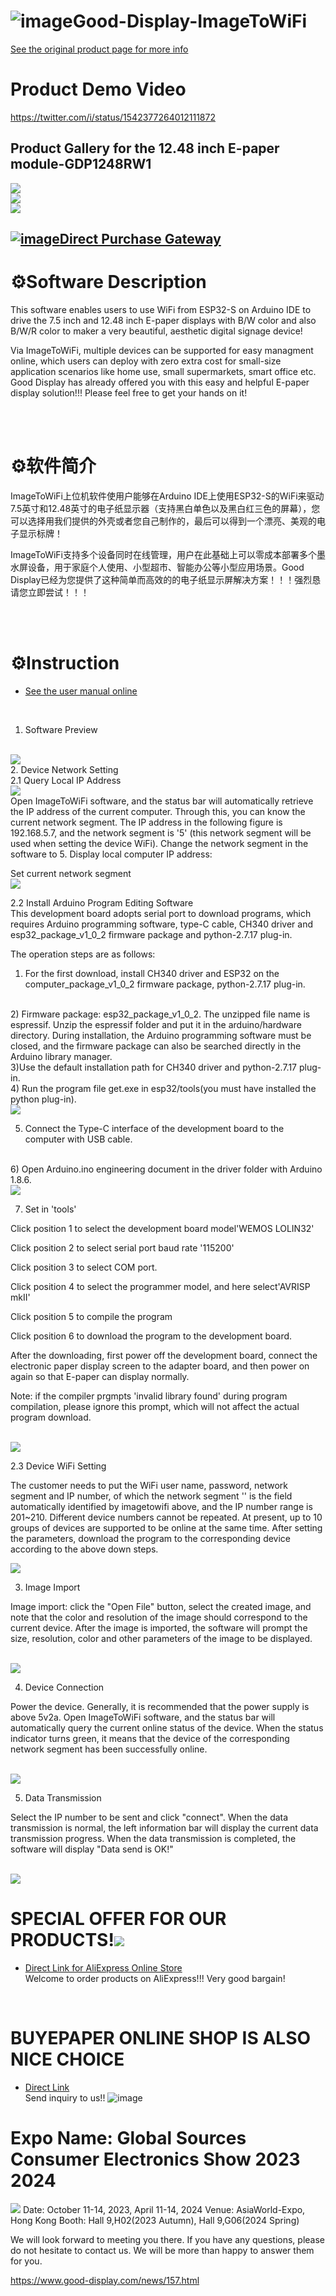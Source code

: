 # ![image](https://user-images.githubusercontent.com/57305534/200108501-c3dd7f1d-065d-409b-84b0-900c6815509e.png)Good-Display-ImageToWiFi

[See the original product page for more info](https://www.good-display.com/product/438.html) 
<br/>

# Product Demo Video
https://twitter.com/i/status/1542377264012111872
<br/>

Product Gallery for the 12.48 inch E-paper module-GDP1248RW1
------------------------------------------------------------------------------------------------------------
<img src="https://www.good-display.com/repository/image/5c221e38-e74e-4146-86fe-3836e185e16d.jpg_640xaf.jpg" />
<br/>

<img src="https://www.good-display.com/repository/image/e60bf3ec-47cf-4f08-9e75-722ddb4c96c5.jpg_640xaf.jpg" />
<br/>

<img src="https://www.good-display.com/repository/image/cb58d72a-b3ab-4227-9ac0-606e9bf34405.jpg_640xaf.jpg" />
<br/>



[![image](https://user-images.githubusercontent.com/57305534/200110058-42a41f14-0e68-4ae3-abe2-8b9c715a4117.png)Direct Purchase Gateway](https://buy-lcd.com/products/1248-inch-large-e-ink-display-uc8179-big-epaper-color-screen-gdey1248z51) 
<br/>
------------------------------------------------------------------------------------------------------------

# ⚙️Software Description


This software enables users to use WiFi from ESP32-S on Arduino IDE to drive the 7.5 inch and 12.48 inch E-paper displays with B/W color and also B/W/R color to maker a very beautiful, aesthetic digital signage device!<br/>

Via ImageToWiFi, multiple devices can be supported for easy managment online, which users can deploy with zero extra cost for small-size application scenarios like home use, small supermarkets, smart office etc. Good Display has already offered you with this easy and helpful E-paper display solution!!!
Please feel free to get your hands on it!

<br/>

<br/>

# ⚙️软件简介


ImageToWiFi上位机软件使用户能够在Arduino IDE上使用ESP32-S的WiFi来驱动7.5英寸和12.48英寸的电子纸显示器（支持黑白单色以及黑白红三色的屏幕），您可以选择用我们提供的外壳或者您自己制作的，最后可以得到一个漂亮、美观的电子显示标牌！<br/>

ImageToWiFi支持多个设备同时在线管理，用户在此基础上可以零成本部署多个墨水屏设备，用于家庭个人使用、小型超市、智能办公等小型应用场景。Good Display已经为您提供了这种简单而高效的的电子纸显示屏解决方案！！！强烈恳请您立即尝试！！！

<br/>

<br/>

# ⚙️Instruction

- [See the user manual online](https://www.good-display.com/companyfile/890.html) 
<br/>

1. Software Preview
<br/>
<img src="https://www.good-display.com/repository/image/88862c48-637b-46f5-a780-83dcc0662501.jpg" />
<br/>
2. Device Network Setting
<br/>
2.1 Query Local IP Address
<br/>
<img src="https://www.good-display.com/repository/image/c8f59a2a-3482-4aad-ac54-f48a060053cc.jpg" />
<br/>
Open ImageToWiFi software, and the status bar will automatically retrieve the IP address of the current computer. Through this, you can know the current network segment. The IP address in the following figure is 192.168.5.7, and the network segment is '5' (this network segment will be used when setting the device WiFi). Change the network segment in the software to 5. Display local computer IP address:
<br/>

Set current network segment
<br/>
<img src="https://www.good-display.com/repository/image/ebdd98ba-98b0-4ed4-8f51-fe3bee6553a1.jpg" />
<br/>

2.2 Install Arduino Program Editing Software
<br/>
This development board adopts serial port to download programs, which requires Arduino programming software, type-C cable, CH340 driver and esp32_package_v1_0_2 firmware package and python-2.7.17 plug-in.

The operation steps are as follows:
<br/>
1) For the first download, install CH340 driver and ESP32 on the computer_package_v1_0_2 firmware package, python-2.7.17 plug-in.
<br/>
2) Firmware package: esp32_package_v1_0_2. The unzipped file name is espressif. Unzip the espressif folder and put it in the arduino/hardware directory. During installation, the Arduino programming software must be closed, and the firmware package can also be searched directly in the Arduino library manager.
<br/>
3)Use the default installation path for CH340 driver and python-2.7.17 plug-in.
<br/>
4) Run the program file get.exe in esp32/tools(you must have installed the python plug-in).

<br/>
<img src="https://www.good-display.com/repository/image/d4a63e46-9365-4a99-9169-e457ffe1b0c6.jpg" />
<br/>

5) Connect the Type-C interface of the development board to the computer with USB cable.
<br/>
6) Open Arduino.ino engineering document in the driver folder with Arduino 1.8.6.

<br/>
<img src="https://www.good-display.com/repository/image/46a0ca16-5c3f-4c2c-bcf9-e6ffb69dc072.jpg" />
<br/>


7) Set in 'tools'

Click position 1 to select the development board model'WEMOS LOLIN32'

Click position 2 to select serial port baud rate '115200'

Click position 3 to select COM port.

Click position 4 to select the programmer model, and here select'AVRISP mkII'

Click position 5  to compile the program

Click position 6  to download the program to the development board.

After the downloading, first power off the development board, connect the electronic paper display screen to the adapter board, and then power on again so that E-paper can display normally.

Note: if the compiler prgmpts 'invalid library found' during program compilation, please ignore this prompt, which will not affect the actual program download.

<br/>

<img src="https://www.good-display.com/repository/image/6eb59e36-5182-4ee7-8675-405c944c0be4.jpg" />
<br/>

2.3 Device WiFi Setting 

The customer needs to put the WiFi user name, password, network segment and IP number, of which the network segment '' is the field automatically identified by imagetowifi above, and the IP number range is 201~210. Different device numbers cannot be repeated. At present, up to 10 groups of devices are supported to be online at the same time. After setting the parameters, download the program to the corresponding device according to the above down steps.
<br/>

<img src="https://www.good-display.com/repository/image/c1e93114-8808-4df2-9951-97d07e0428b9.jpg" />
<br/>


3. Image Import   

Image import: click the "Open File" button, select the created image, and note that the color and resolution of the image should correspond to the current device. After the image is imported, the software will prompt the size, resolution, color and other parameters of the image to be displayed.
 
<br/>

<img src="https://www.good-display.com/repository/image/666dbffa-1a21-4820-b62b-3caa1a03a672.jpg" />
<br/>


4. Device Connection

Power the device. Generally, it is recommended that the power supply is above 5v2a. Open ImageToWiFi software, and the status bar will automatically query the current online status of the device. When the status indicator turns green, it means that the device of the corresponding network segment has been successfully online.

<br/>

<img src="https://www.good-display.com/repository/image/5f7248c7-8b0f-47e4-a89f-d0e9050e81e6.jpg" />
<br/>


5. Data Transmission

Select the IP number to be sent and click "connect". When the data transmission is normal, the left information bar will display the current data transmission progress. When the data transmission is completed, the software will display "Data send is OK!"

<br/>

<img src="https://www.good-display.com/repository/image/de982230-89ac-4232-a38b-411e575d28f8.jpg" />
<br/>



# SPECIAL OFFER FOR OUR PRODUCTS!<img src="https://img.alicdn.com/tfs/TB1OQux3hD1gK0jSZFsXXbldVXa-134-32.png" /> 
- [Direct Link for AliExpress Online Store](https://goodisplay.aliexpress.com/store/top-rated-products/1100401572.html?spm=a2g0o.store_pc_topSellerIng.8148362.6.3b122f6c9QvdHT&origin=n&SortType=orders_desc) 
<br/>Welcome to order products on AliExpress!!! Very good bargain!

<br/>

# BUYEPAPER ONLINE SHOP IS ALSO NICE CHOICE
- [Direct Link](https://www.buy-lcd.com/collections/special-offer) 
<br/>Send inquiry to us!!
![image](https://user-images.githubusercontent.com/57305534/209752673-fc672971-5e79-4a46-8b65-dd5edb4bc92d.png)




# Expo Name: Global Sources Consumer Electronics Show 2023 2024

<img src="https://www.good-display.com/repository/image/fae5c289-4f60-409d-be59-9289695f0b8d.jpg?t=1676452002982" />
Date: October 11-14, 2023, April 11-14, 2024
Venue: AsiaWorld-Expo, Hong Kong
Booth: Hall 9,H02(2023 Autumn), Hall 9,G06(2024 Spring)

We will look forward to meeting you there. If you have any questions, please do not hesitate to contact us. We will be more than happy to answer them for you.

https://www.good-display.com/news/157.html



<br/>
